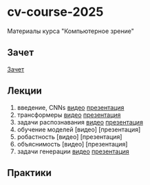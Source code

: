 # cv-course-2025

Материалы курса "Компьютерное зрение"

## Зачет
[Зачет](https://docs.google.com/document/d/1SLgcVhlqEj1aeyvP25NKzH4TcFO0f8D9zwHvMQQd3Lo/edit?usp=sharing)

## Лекции
1. введение, CNNs [видео](https://drive.google.com/file/d/1n0btY9cuachG46e6ItIybCpaPLemGy3Y/view?usp=sharing) [презентация](/presentations/CNNs.pdf)
2. трансформеры [видео](https://drive.google.com/file/d/1J3t5d_gl1_d90JAfv8tu_QNjIgPXEtz1/view?usp=sharing) [презентация](/presentations/Transformers.pdf)
3. задачи распознавания [видео](https://drive.google.com/file/d/1ZoAjrTTArxNnSq7DMAw-p-BiGMie_yFv/view?usp=sharing) [презентация](/presentations/recognition.pdf)
4. обучение моделей [видео] [презентация]
5. робастность [видео] [презентация]
6. объяснимость [видео] [презентация]
7. задачи генерации [видео](https://drive.google.com/file/d/1n-M_nbzVWKO8OO0WyPp7K9HB8qOXsXNv/view?usp=sharing) [презентация](/presentations/generation.pdf)

## Практики
